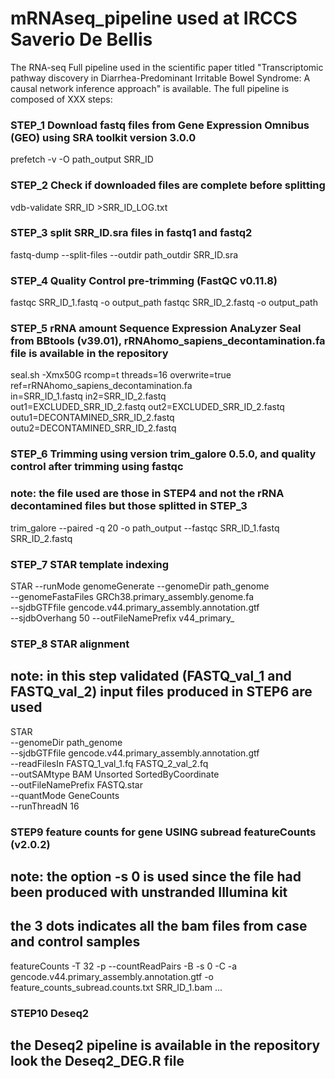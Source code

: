 # mRNAseq_pipeline used at IRCCS Saverio De Bellis 
The RNA-seq Full pipeline used in the scientific paper titled "Transcriptomic pathway discovery in Diarrhea-Predominant Irritable Bowel Syndrome: A causal network inference approach" is available.
The full pipeline is composed of XXX steps: 

### STEP_1 Download fastq files from Gene Expression Omnibus (GEO) using SRA toolkit version 3.0.0 
prefetch -v -O path_output SRR_ID

### STEP_2 Check if downloaded files are complete before splitting
vdb-validate  SRR_ID >SRR_ID_LOG.txt

### STEP_3 split SRR_ID.sra files in fastq1 and fastq2
fastq-dump --split-files  --outdir path_outdir SRR_ID.sra

### STEP_4 Quality Control pre-trimming (FastQC v0.11.8)
fastqc SRR_ID_1.fastq -o output_path
fastqc SRR_ID_2.fastq -o output_path

### STEP_5 rRNA amount Sequence Expression AnaLyzer Seal from BBtools (v39.01), rRNAhomo_sapiens_decontamination.fa file is available in the repository
seal.sh -Xmx50G rcomp=t  threads=16 overwrite=true ref=rRNAhomo_sapiens_decontamination.fa \
in=SRR_ID_1.fastq in2=SRR_ID_2.fastq \
out1=EXCLUDED_SRR_ID_2.fastq out2=EXCLUDED_SRR_ID_2.fastq \
outu1=DECONTAMINED_SRR_ID_2.fastq outu2=DECONTAMINED_SRR_ID_2.fastq

### STEP_6 Trimming  using version trim_galore 0.5.0, and quality control after trimming using fastqc 
### note: the file used are those in STEP4 and not the rRNA decontamined files but those splitted in STEP_3
trim_galore --paired  -q 20  -o path_output --fastqc SRR_ID_1.fastq SRR_ID_2.fastq

### STEP_7 STAR template indexing
STAR --runMode genomeGenerate --genomeDir path_genome \
          --genomeFastaFiles GRCh38.primary_assembly.genome.fa \
          --sjdbGTFfile gencode.v44.primary_assembly.annotation.gtf \
          --sjdbOverhang 50 --outFileNamePrefix v44_primary_

### STEP_8 STAR alignment
## note: in this step validated (FASTQ_val_1 and FASTQ_val_2) input files produced in STEP6 are used
STAR \
--genomeDir path_genome \
--sjdbGTFfile gencode.v44.primary_assembly.annotation.gtf \
--readFilesIn FASTQ_1_val_1.fq FASTQ_2_val_2.fq \
--outSAMtype BAM Unsorted SortedByCoordinate \
--outFileNamePrefix FASTQ.star \
--quantMode GeneCounts \
--runThreadN 16

### STEP9 feature counts for gene USING subread featureCounts (v2.0.2)
## note: the option -s 0 is used since the file had been produced with unstranded Illumina kit
## the 3 dots indicates all the bam files from case and control samples
featureCounts -T 32 -p --countReadPairs -B -s 0 -C -a gencode.v44.primary_assembly.annotation.gtf -o feature_counts_subread.counts.txt SRR_ID_1.bam ... 


### STEP10 Deseq2 
## the Deseq2 pipeline is available in the repository look the Deseq2_DEG.R file



